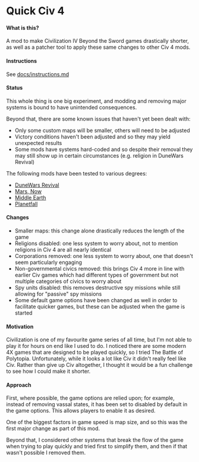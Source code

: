 # Quick Civ 4

#### What is this?

A mod to make Civilization IV Beyond the Sword games drastically shorter, as well as a patcher tool to apply these same changes to other Civ 4 mods.

#### Instructions

See [docs/instructions.md](docs/instructions.md)

#### Status

This whole thing is one big experiment, and modding and removing major systems is bound to have unintended consequences.

Beyond that, there are some known issues that haven't yet been dealt with:

- Only some custom maps will be smaller, others will need to be adjusted
- Victory conditions haven't been adjusted and so they may yield unexpected results
- Some mods have systems hard-coded and so despite their removal they may still show up in certain circumstances (e.g. religion in DuneWars Revival)

The following mods have been tested to various degrees:

- [DuneWars Revival](https://forums.civfanatics.com/resources/dune-wars-revival-villeneuve-inspired-patch.28465/)
- [Mars, Now](https://forums.civfanatics.com/threads/bts-mars-now.312246/)
- [Middle Earth](https://forums.civfanatics.com/resources/middle-earth-mod.22813/)
- [Planetfall](https://forums.civfanatics.com/threads/download-thread.253775/)

#### Changes

- Smaller maps: this change alone drastically reduces the length of the game
- Religions disabled: one less system to worry about, not to mention religions in Civ 4 are all nearly identical
- Corporations removed: one less system to worry about, one that doesn't seem particularly engaging
- Non-governmental civics removed: this brings Civ 4 more in line with earlier Civ games which had different types of government but not multiple categories of civics to worry about
- Spy units disabled: this removes destructive spy missions while still allowing for "passive" spy missions
- Some default game options have been changed as well in order to facilitate quicker games, but these can be adjusted when the game is started

#### Motivation

Civilization is one of my favourite game series of all time, but I'm not able to play it for hours on end like I used to do. I noticed there are some modern 4X games that are designed to be played quickly, so I tried The Battle of Polytopia. Unfortunately, while it looks a lot like Civ it didn't really feel like Civ. Rather than give up Civ altogether, I thought it would be a fun challenge to see how I could make it shorter.

#### Approach

First, where possible, the game options are relied upon; for example, instead of removing vassal states, it has been set to disabled by default in the game options. This allows players to enable it as desired.

One of the biggest factors in game speed is map size, and so this was the first major change as part of this mod.

Beyond that, I considered other systems that break the flow of the game when trying to play quickly and tried first to simplify them, and then if that wasn't possible I removed them.
